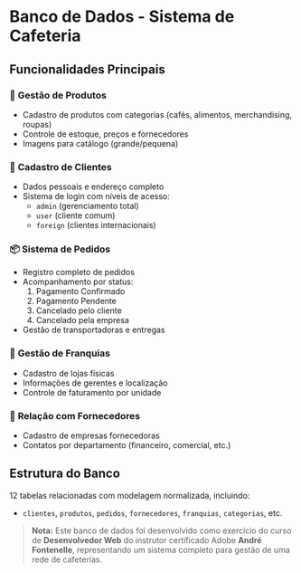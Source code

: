 # Banco de Dados - Sistema de Cafeteria

## Funcionalidades Principais

### 🛒 **Gestão de Produtos**
- Cadastro de produtos com categorias (cafés, alimentos, merchandising, roupas)
- Controle de estoque, preços e fornecedores
- Imagens para catálogo (grande/pequena)

### 👥 **Cadastro de Clientes**
- Dados pessoais e endereço completo
- Sistema de login com níveis de acesso:
  - `admin` (gerenciamento total)
  - `user` (cliente comum)
  - `foreign` (clientes internacionais)

### 📦 **Sistema de Pedidos**
- Registro completo de pedidos
- Acompanhamento por status:
  1. Pagamento Confirmado
  2. Pagamento Pendente
  3. Cancelado pelo cliente
  4. Cancelado pela empresa
- Gestão de transportadoras e entregas

### 🏪 **Gestão de Franquias**
- Cadastro de lojas físicas
- Informações de gerentes e localização
- Controle de faturamento por unidade

### 🤝 **Relação com Fornecedores**
- Cadastro de empresas fornecedoras
- Contatos por departamento (financeiro, comercial, etc.)

## Estrutura do Banco
12 tabelas relacionadas com modelagem normalizada, incluindo:
- `clientes`, `produtos`, `pedidos`, `fornecedores`, `franquias`, `categorias`, etc.

> **Nota:** Este banco de dados foi desenvolvido como exercício do curso de **Desenvolvedor Web** do instrutor certificado Adobe **André Fontenelle**, representando um sistema completo para gestão de uma rede de cafeterias.
